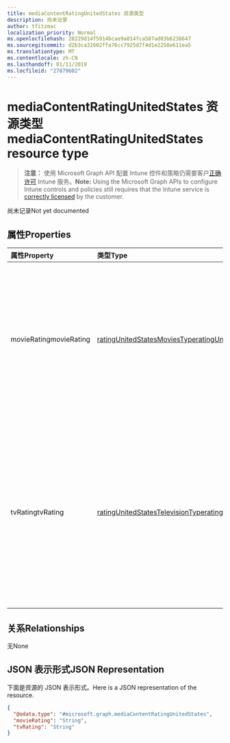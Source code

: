 ```yaml
---
title: mediaContentRatingUnitedStates 资源类型
description: 尚未记录
author: tfitzmac
localization_priority: Normal
ms.openlocfilehash: 28229d14f5914bcae9a014fca587ad03b6236647
ms.sourcegitcommit: d2b3ca32602ffa76cc7925d7f4d1e2258e611ea5
ms.translationtype: MT
ms.contentlocale: zh-CN
ms.lasthandoff: 01/11/2019
ms.locfileid: "27879602"
---
```

# <a name="mediacontentratingunitedstates-resource-type"></a><span data-ttu-id="ac3eb-103">mediaContentRatingUnitedStates 资源类型</span><span class="sxs-lookup"><span data-stu-id="ac3eb-103">mediaContentRatingUnitedStates resource type</span></span>

> <span data-ttu-id="ac3eb-104">**注意：** 使用 Microsoft Graph API 配置 Intune 控件和策略仍需要客户[正确许可](https://go.microsoft.com/fwlink/?linkid=839381) Intune 服务。</span><span class="sxs-lookup"><span data-stu-id="ac3eb-104">**Note:** Using the Microsoft Graph APIs to configure Intune controls and policies still requires that the Intune service is [correctly licensed](https://go.microsoft.com/fwlink/?linkid=839381) by the customer.</span></span>

<span data-ttu-id="ac3eb-105">尚未记录</span><span class="sxs-lookup"><span data-stu-id="ac3eb-105">Not yet documented</span></span>
## <a name="properties"></a><span data-ttu-id="ac3eb-106">属性</span><span class="sxs-lookup"><span data-stu-id="ac3eb-106">Properties</span></span>
|<span data-ttu-id="ac3eb-107">属性</span><span class="sxs-lookup"><span data-stu-id="ac3eb-107">Property</span></span>|<span data-ttu-id="ac3eb-108">类型</span><span class="sxs-lookup"><span data-stu-id="ac3eb-108">Type</span></span>|<span data-ttu-id="ac3eb-109">说明</span><span class="sxs-lookup"><span data-stu-id="ac3eb-109">Description</span></span>|
|:---|:---|:---|
|<span data-ttu-id="ac3eb-110">movieRating</span><span class="sxs-lookup"><span data-stu-id="ac3eb-110">movieRating</span></span>|[<span data-ttu-id="ac3eb-111">ratingUnitedStatesMoviesType</span><span class="sxs-lookup"><span data-stu-id="ac3eb-111">ratingUnitedStatesMoviesType</span></span>](../resources/intune-deviceconfig-ratingunitedstatesmoviestype.md)|<span data-ttu-id="ac3eb-112">分级美国的所选的影片。</span><span class="sxs-lookup"><span data-stu-id="ac3eb-112">Movies rating selected for United States.</span></span> <span data-ttu-id="ac3eb-113">可取值为：`allAllowed`、`allBlocked`、`general`、`parentalGuidance`、`parentalGuidance13`、`restricted`、`adults`。</span><span class="sxs-lookup"><span data-stu-id="ac3eb-113">Possible values are: `allAllowed`, `allBlocked`, `general`, `parentalGuidance`, `parentalGuidance13`, `restricted`, `adults`.</span></span>|
|<span data-ttu-id="ac3eb-114">tvRating</span><span class="sxs-lookup"><span data-stu-id="ac3eb-114">tvRating</span></span>|[<span data-ttu-id="ac3eb-115">ratingUnitedStatesTelevisionType</span><span class="sxs-lookup"><span data-stu-id="ac3eb-115">ratingUnitedStatesTelevisionType</span></span>](../resources/intune-deviceconfig-ratingunitedstatestelevisiontype.md)|<span data-ttu-id="ac3eb-116">美国的所选 TV 分级。</span><span class="sxs-lookup"><span data-stu-id="ac3eb-116">TV rating selected for United States.</span></span> <span data-ttu-id="ac3eb-117">可取值为：`allAllowed`、`allBlocked`、`childrenAll`、`childrenAbove7`、`general`、`parentalGuidance`、`childrenAbove14`、`adults`。</span><span class="sxs-lookup"><span data-stu-id="ac3eb-117">Possible values are: `allAllowed`, `allBlocked`, `childrenAll`, `childrenAbove7`, `general`, `parentalGuidance`, `childrenAbove14`, `adults`.</span></span>|

## <a name="relationships"></a><span data-ttu-id="ac3eb-118">关系</span><span class="sxs-lookup"><span data-stu-id="ac3eb-118">Relationships</span></span>
<span data-ttu-id="ac3eb-119">无</span><span class="sxs-lookup"><span data-stu-id="ac3eb-119">None</span></span>
## <a name="json-representation"></a><span data-ttu-id="ac3eb-120">JSON 表示形式</span><span class="sxs-lookup"><span data-stu-id="ac3eb-120">JSON Representation</span></span>
<span data-ttu-id="ac3eb-121">下面是资源的 JSON 表示形式。</span><span class="sxs-lookup"><span data-stu-id="ac3eb-121">Here is a JSON representation of the resource.</span></span>
<!-- {
  "blockType": "resource",
  "@odata.type": "microsoft.graph.mediaContentRatingUnitedStates"
}
-->
``` json
{
  "@odata.type": "#microsoft.graph.mediaContentRatingUnitedStates",
  "movieRating": "String",
  "tvRating": "String"
}
```



